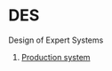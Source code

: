 # DES
Design of Expert Systems

1. [Production system](https://en.wikipedia.org/wiki/Production_system_(computer_science))
